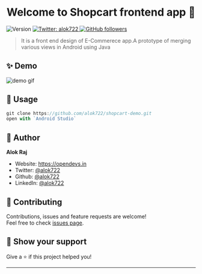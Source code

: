 <h1 align="center">Welcome to Shopcart frontend app 👋</h1>
<p>
  <img alt="Version" src="https://img.shields.io/badge/version-1.0.0-blue.svg?cacheSeconds=2592000" />
  <a href="https://twitter.com/alok722" target="_blank">
    <img alt="Twitter: alok722" src="https://img.shields.io/twitter/follow/alok722.svg?style=social" />
  </a>
  <a href="https://github.com/alok722" target="_blank">
    <img alt="GitHub followers" src="https://img.shields.io/github/followers/alok722?style=social">                                       
  </a>
</p>

> It is a front end design of E-Commerece app.A prototype of merging various views in Android using Java

## ✨ Demo

![demo gif](gif/shopcart.gif)

## 🧾 Usage

```js
git clone https://github.com/alok722/shopcart-demo.git
open with `Android Studio`
```

## 👤 Author

 **Alok Raj**

* Website: https://opendevs.in
* Twitter: [@alok722](https://twitter.com/alok722)
* Github: [@alok722](https://github.com/alok722)
* LinkedIn: [@alok722](https://linkedin.com/in/alok722)

## 🤝 Contributing

Contributions, issues and feature requests are welcome!<br />Feel free to check [issues page](https://github.com/alok722/shopcart-demo/issues). 

## 🙌 Show your support

Give a ⭐️ if this project helped you!

***
